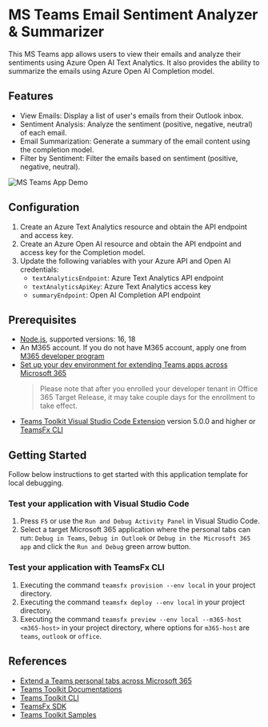 # MS Teams Email Sentiment Analyzer & Summarizer

This MS Teams app allows users to view their emails and analyze their sentiments using Azure Open AI Text Analytics. It also provides the ability to summarize the emails using Azure Open AI Completion model.

## Features

- View Emails: Display a list of user's emails from their Outlook inbox.
- Sentiment Analysis: Analyze the sentiment (positive, negative, neutral) of each email.
- Email Summarization: Generate a summary of the email content using the completion model.
- Filter by Sentiment: Filter the emails based on sentiment (positive, negative, neutral).

![MS Teams App Demo](Animation.gif)

## Configuration

1. Create an Azure Text Analytics resource and obtain the API endpoint and access key.
2. Create an Azure Open AI resource and obtain the API endpoint and access key for the Completion model.
3. Update the following variables with your Azure API and Open AI credentials:
   - `textAnalyticsEndpoint`: Azure Text Analytics API endpoint
   - `textAnalyticsApiKey`: Azure Text Analytics access key
   - `summaryEndpoint`: Open AI Completion API endpoint

## Prerequisites

- [Node.js](https://nodejs.org/), supported versions: 16, 18
- An M365 account. If you do not have M365 account, apply one from [M365 developer program](https://developer.microsoft.com/microsoft-365/dev-program)
- [Set up your dev environment for extending Teams apps across Microsoft 365](https://aka.ms/teamsfx-m365-apps-prerequisites)
  > Please note that after you enrolled your developer tenant in Office 365 Target Release, it may take couple days for the enrollment to take effect.
- [Teams Toolkit Visual Studio Code Extension](https://aka.ms/teams-toolkit) version 5.0.0 and higher or [TeamsFx CLI](https://aka.ms/teamsfx-cli)

## Getting Started

Follow below instructions to get started with this application template for local debugging.

### Test your application with Visual Studio Code

1. Press `F5` or use the `Run and Debug Activity Panel` in Visual Studio Code.
1. Select a target Microsoft 365 application where the personal tabs can run: `Debug in Teams`, `Debug in Outlook` or `Debug in the Microsoft 365 app` and click the `Run and Debug` green arrow button.

### Test your application with TeamsFx CLI

1. Executing the command `teamsfx provision --env local` in your project directory.
1. Executing the command `teamsfx deploy --env local` in your project directory.
1. Executing the command `teamsfx preview --env local --m365-host <m365-host>` in your project directory, where options for `m365-host` are `teams`, `outlook` or `office`.

## References

- [Extend a Teams personal tabs across Microsoft 365](https://docs.microsoft.com/microsoftteams/platform/m365-apps/extend-m365-teams-personal-tab?tabs=manifest-teams-toolkit)
- [Teams Toolkit Documentations](https://docs.microsoft.com/microsoftteams/platform/toolkit/teams-toolkit-fundamentals)
- [Teams Toolkit CLI](https://docs.microsoft.com/microsoftteams/platform/toolkit/teamsfx-cli)
- [TeamsFx SDK](https://docs.microsoft.com/microsoftteams/platform/toolkit/teamsfx-sdk)
- [Teams Toolkit Samples](https://github.com/OfficeDev/TeamsFx-Samples)
